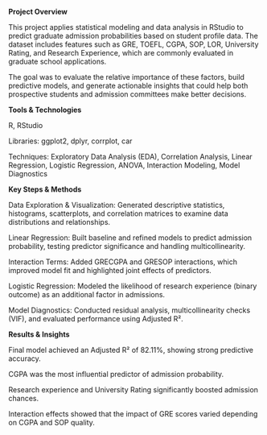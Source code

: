 
 **Project Overview**

This project applies statistical modeling and data analysis in RStudio to predict graduate admission probabilities based on student profile data.
The dataset includes features such as GRE, TOEFL, CGPA, SOP, LOR, University Rating, and Research Experience, which are commonly evaluated in graduate school applications.

The goal was to evaluate the relative importance of these factors, build predictive models, and generate actionable insights that could help both prospective students and admission committees make better decisions.

**Tools & Technologies**

R, RStudio

Libraries: ggplot2, dplyr, corrplot, car

Techniques: Exploratory Data Analysis (EDA), Correlation Analysis, Linear Regression, Logistic Regression, ANOVA, Interaction Modeling, Model Diagnostics

**Key Steps & Methods**

Data Exploration & Visualization: Generated descriptive statistics, histograms, scatterplots, and correlation matrices to examine data distributions and relationships.

Linear Regression: Built baseline and refined models to predict admission probability, testing predictor significance and handling multicollinearity.

Interaction Terms: Added GRECGPA and GRESOP interactions, which improved model fit and highlighted joint effects of predictors.

Logistic Regression: Modeled the likelihood of research experience (binary outcome) as an additional factor in admissions.

Model Diagnostics: Conducted residual analysis, multicollinearity checks (VIF), and evaluated performance using Adjusted R².

**Results & Insights**

Final model achieved an Adjusted R² of 82.11%, showing strong predictive accuracy.

CGPA was the most influential predictor of admission probability.

Research experience and University Rating significantly boosted admission chances.

Interaction effects showed that the impact of GRE scores varied depending on CGPA and SOP quality.


